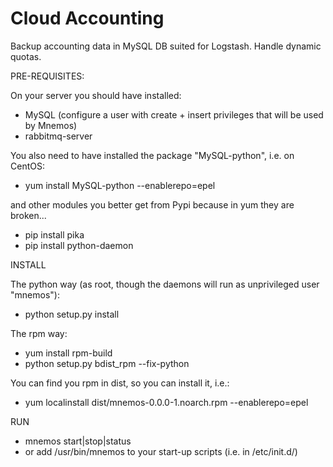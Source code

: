 Cloud Accounting
===========

Backup accounting data in MySQL DB suited for Logstash.
Handle dynamic quotas.

PRE-REQUISITES:

On your server you should have installed:

- MySQL (configure a user with create + insert privileges that will be used by Mnemos)
- rabbitmq-server

You also need to have installed the package "MySQL-python", i.e. on CentOS: 

- yum install MySQL-python --enablerepo=epel

and other modules you better get from Pypi because in yum they are broken...
- pip install pika
- pip install python-daemon

INSTALL

The python way (as root, though the daemons will run as unprivileged user "mnemos"):

- python setup.py install

The rpm way:

- yum install rpm-build
- python setup.py bdist_rpm --fix-python

You can find you rpm in dist, so you can install it, i.e.:
- yum localinstall dist/mnemos-0.0.0-1.noarch.rpm --enablerepo=epel

RUN

- mnemos start|stop|status
- or add /usr/bin/mnemos to your start-up scripts (i.e. in /etc/init.d/)


